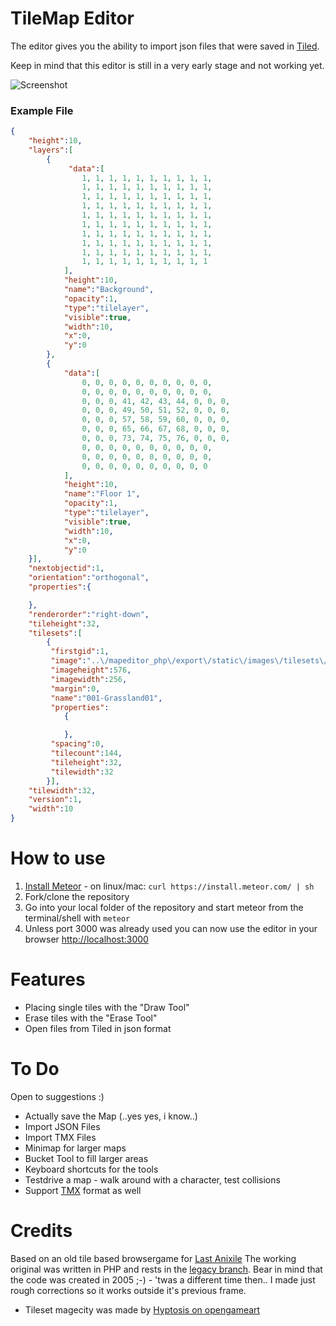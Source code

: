 # TileMap Editor

The editor gives you the ability to import json files that were saved in [Tiled](https://github.com/bjorn/tiled). 

Keep in mind that this editor is still in a very early stage and not working yet.

![Screenshot](http://i.imgur.com/qwZRKFz.jpg?raw)

### Example File

```json
{ 
    "height":10,
    "layers":[
        {
             "data":[
                1, 1, 1, 1, 1, 1, 1, 1, 1, 1, 
                1, 1, 1, 1, 1, 1, 1, 1, 1, 1, 
                1, 1, 1, 1, 1, 1, 1, 1, 1, 1, 
                1, 1, 1, 1, 1, 1, 1, 1, 1, 1, 
                1, 1, 1, 1, 1, 1, 1, 1, 1, 1, 
                1, 1, 1, 1, 1, 1, 1, 1, 1, 1, 
                1, 1, 1, 1, 1, 1, 1, 1, 1, 1, 
                1, 1, 1, 1, 1, 1, 1, 1, 1, 1, 
                1, 1, 1, 1, 1, 1, 1, 1, 1, 1, 
                1, 1, 1, 1, 1, 1, 1, 1, 1, 1
            ],
            "height":10,
            "name":"Background",
            "opacity":1,
            "type":"tilelayer",
            "visible":true,
            "width":10,
            "x":0,
            "y":0
        }, 
        {
            "data":[
                0, 0, 0, 0, 0, 0, 0, 0, 0, 0, 
                0, 0, 0, 0, 0, 0, 0, 0, 0, 0, 
                0, 0, 0, 41, 42, 43, 44, 0, 0, 0, 
                0, 0, 0, 49, 50, 51, 52, 0, 0, 0, 
                0, 0, 0, 57, 58, 59, 60, 0, 0, 0, 
                0, 0, 0, 65, 66, 67, 68, 0, 0, 0, 
                0, 0, 0, 73, 74, 75, 76, 0, 0, 0, 
                0, 0, 0, 0, 0, 0, 0, 0, 0, 0, 
                0, 0, 0, 0, 0, 0, 0, 0, 0, 0, 
                0, 0, 0, 0, 0, 0, 0, 0, 0, 0
            ],
            "height":10,
            "name":"Floor 1",
            "opacity":1,
            "type":"tilelayer",
            "visible":true,
            "width":10,
            "x":0,
            "y":0
    }],
    "nextobjectid":1,
    "orientation":"orthogonal",
    "properties":{

    },
    "renderorder":"right-down",
    "tileheight":32,
    "tilesets":[
        {
         "firstgid":1,
         "image":"..\/mapeditor_php\/export\/static\/images\/tilesets\/001-Grassland01.png",
         "imageheight":576,
         "imagewidth":256,
         "margin":0,
         "name":"001-Grassland01",
         "properties":
            {

            },
         "spacing":0,
         "tilecount":144,
         "tileheight":32,
         "tilewidth":32
        }],
    "tilewidth":32,
    "version":1,
    "width":10
}
```

# How to use

1. [Install Meteor](https://www.meteor.com/install) - on linux/mac: ```curl https://install.meteor.com/ | sh```
2. Fork/clone the repository
3. Go into your local folder of the repository and start meteor from the terminal/shell with ```meteor```
4. Unless port 3000 was already used you can now use the editor in your browser [http://localhost:3000](http://localhost:3000)

# Features

* Placing single tiles with the "Draw Tool"
* Erase tiles with the "Erase Tool"
* Open files from Tiled in json format

# To Do

Open to suggestions :)

* Actually save the Map (..yes yes, i know..)
* Import JSON Files
* Import TMX Files
* Minimap for larger maps
* Bucket Tool to fill larger areas
* Keyboard shortcuts for the tools
* Testdrive a map - walk around with a character, test collisions
* Support [TMX](https://github.com/bjorn/tiled/wiki/TMX-Map-Format) format as well 


# Credits

Based on an old tile based browsergame for [Last Anixile](http://www.last-anixile.de)
The working original was written in PHP and rests in the [legacy branch](https://github.com/Macavity/mapeditor/tree/legacy). Bear in mind that the code was created in 2005 ;-) - 'twas a different time then.. I made just rough corrections so it works outside it's previous frame.

* Tileset magecity was made by [Hyptosis on opengameart](http://opengameart.org/content/mage-city-arcanos)
